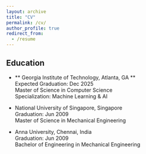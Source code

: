```yaml
---
layout: archive
title: "CV"
permalink: /cv/
author_profile: true
redirect_from:
  - /resume
---
```


## Education ##
- ** Georgia Institute of Technology, Atlanta, GA **  
  Expected Graduation: Dec 2025  
  Master of Science in Computer Science  
  Specialization: Machine Learning & AI  

- National University of Singapore, Singapore  
  Graduation: Jun 2009  
  Master of Science in Mechanical Engineering  

- Anna University, Chennai, India  
  Graduation: Jun 2009  
  Bachelor of Engineering in Mechanical Engineering  
  
